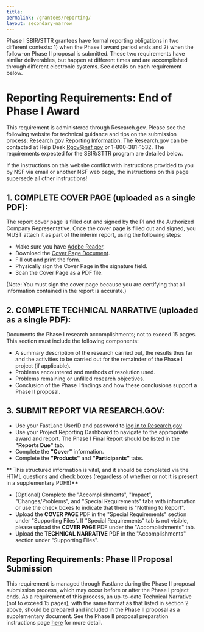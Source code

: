 ```yaml
---
title: 
permalink: /grantees/reporting/
layout: secondary-narrow
---
```


Phase I SBIR/STTR grantees have formal reporting obligations in two different contexts: 1) when the Phase I award period ends and 2) when the follow-on Phase II proposal is submitted. These two requirements have similar deliverables, but happen at different times and are accomplished through different electronic systems. See details on each requirement below.

# Reporting Requirements: End of Phase I Award

This requirement is administered through Research.gov. Please see the following website for technical guidance and tips on the submission process: [Research.gov Reporting Information](http://www.research.gov/research-portal/appmanager/base/desktop?_nfpb=true&_pageLabel=research_page_n_about_por). The Research.gov can be contacted at Help Desk Rgov@nsf.gov or 1-800-381-1532. The requirements expected for the SBIR/STTR program are detailed below.

If the instructions on this website conflict with instructions provided to you by NSF via email or another NSF web page, the instructions on this page supersede all other instructions!

## 1. COMPLETE COVER PAGE (uploaded as a single PDF):

The report cover page is filled out and signed by the PI and the Authorized Company Representative. Once the cover page is filled out and signed, you MUST attach it as part of the interim report, using the following steps:

- Make sure you have [Adobe Reader](https://www.nsf.gov/help/plugins.jsp).
- Download the [Cover Page Document](/files/SBIR-STTR_Revised_Report_Cover.pdf).
- Fill out and print the form.
- Physically sign the Cover Page in the signature field.
- Scan the Cover Page as a PDF file.

(Note: You must sign the cover page because you are certifying that all information contained in the report is accurate.)

## 2. COMPLETE TECHNICAL NARRATIVE (uploaded as a single PDF):

Documents the Phase I research accomplishments; not to exceed 15 pages. This section must include the following components:

- A summary description of the research carried out, the results thus far and the activities to be carried out for the remainder of the Phase I project (if applicable).
- Problems encountered and methods of resolution used.
- Problems remaining or unfilled research objectives.
- Conclusion of the Phase I findings and how these conclusions support a Phase II proposal.

## 3. SUBMIT REPORT VIA RESEARCH.GOV:

- Use your FastLane UserID and password to [log in to Research.gov](https://identity.research.gov/sso/UI/Login?realm=/research&spEntityID=https%3A%2F%2Fwww.research.gov%2Fsso%2Fsp&module=nsf&goto=http%3A%2F%2Fidentity.research.gov%3A80%2Fsso%2Fidpssoinit%3FNameIDFormat%3Durn%3Aoasis%3Anames%3Atc%3ASAML%3A2.0%3Anameid-format%3Atransient%26metaAlias%3D%2Fresearch%2Fidp%26spEntityID%3Dhttps%3A%2F%2Fwww.research.gov%2Fsso%2Fsp%26binding%3Durn%3Aoasis%3Anames%3Atc%3ASAML%3A2.0%3Abindings%3AHTTP-POST%26RelayState%3Dhttps%3A%2F%2Fwww.research.gov%2Fresearch-portal%2Fredirect.jsp%3FTARGET%3Dproperty%3A%3ArpprApplicationUrl)
- Use your Project Reporting Dashboard to navigate to the appropriate award and report. The Phase I Final Report should be listed in the **"Reports Due"** tab.
- Complete the **"Cover"** information.
- Complete the **"Products"** and **"Participants"** tabs.

** This structured information is vital, and it should be completed via the HTML questions and check boxes (regardless of whether or not it is present in a supplementary PDF!!)** 

- (Optional) Complete the "Accomplishments", "Impact", "Changes/Problems", and "Special Requirements" tabs with information or use the check boxes to indicate that there is "Nothing to Report".
- Upload the **COVER PAGE** PDF in the "Special Requirements" section under "Supporting Files". If "Special Requirements" tab is not visible, please upload the **COVER PAGE** PDF under the "Accomplishments" tab.
- Upload the **TECHNICAL NARRATIVE** PDF in the "Accomplishments" section under "Supporting Files".

## Reporting Requirements: Phase II Proposal Submission

This requirement is managed through Fastlane during the Phase II proposal submission process, which may occur before or after the Phase I project ends. As a requirement of this process, an up-to-date Technical Narrative (not to exceed 15 pages), with the same format as that listed in section 2 above, should be prepared and included in the Phase II proposal as a supplementary document. See the Phase II proposal preparation instructions page [here](https://www.nsf.gov/eng/iip/sbir/how-to-apply_phaseii.jsp) for more detail.
